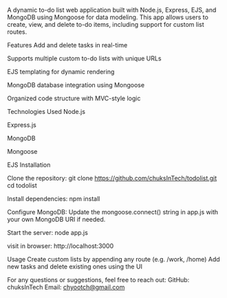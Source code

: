 A dynamic to-do list web application built with Node.js, Express, EJS, and MongoDB using Mongoose for data modeling. This app allows users to create, view, and delete to-do items, including support for custom list routes.

Features
Add and delete tasks in real-time

Supports multiple custom to-do lists with unique URLs

EJS templating for dynamic rendering

MongoDB database integration using Mongoose

Organized code structure with MVC-style logic

Technologies Used
Node.js

Express.js

MongoDB

Mongoose

EJS
Installation

Clone the repository:
git clone https://github.com/chuksInTech/todolist.git
cd todolist

Install dependencies:
npm install

Configure MongoDB:
Update the mongoose.connect() string in app.js with your own MongoDB URI if needed.

Start the server:
node app.js

visit in browser:
http://localhost:3000

Usage
Create custom lists by appending any route (e.g. /work, /home)
Add new tasks and delete existing ones using the UI

For any questions or suggestions, feel free to reach out:
GitHub: chuksInTech
Email: chyootch@gmail.com
